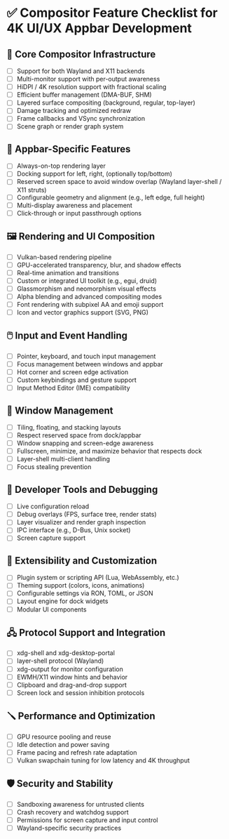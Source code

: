# ✅ Compositor Feature Checklist for 4K UI/UX Appbar Development

## 🧱 Core Compositor Infrastructure
- [ ] Support for both Wayland and X11 backends
- [ ] Multi-monitor support with per-output awareness
- [ ] HiDPI / 4K resolution support with fractional scaling
- [ ] Efficient buffer management (DMA-BUF, SHM)
- [ ] Layered surface compositing (background, regular, top-layer)
- [ ] Damage tracking and optimized redraw
- [ ] Frame callbacks and VSync synchronization
- [ ] Scene graph or render graph system

## 📐 Appbar-Specific Features
- [ ] Always-on-top rendering layer
- [ ] Docking support for left, right, (optionally top/bottom)
- [ ] Reserved screen space to avoid window overlap (Wayland layer-shell / X11 struts)
- [ ] Configurable geometry and alignment (e.g., left edge, full height)
- [ ] Multi-display awareness and placement
- [ ] Click-through or input passthrough options

## 🖼️ Rendering and UI Composition
- [ ] Vulkan-based rendering pipeline
- [ ] GPU-accelerated transparency, blur, and shadow effects
- [ ] Real-time animation and transitions
- [ ] Custom or integrated UI toolkit (e.g., egui, druid)
- [ ] Glassmorphism and neomorphism visual effects
- [ ] Alpha blending and advanced compositing modes
- [ ] Font rendering with subpixel AA and emoji support
- [ ] Icon and vector graphics support (SVG, PNG)

## 🖱️ Input and Event Handling
- [ ] Pointer, keyboard, and touch input management
- [ ] Focus management between windows and appbar
- [ ] Hot corner and screen edge activation
- [ ] Custom keybindings and gesture support
- [ ] Input Method Editor (IME) compatibility

## 🧠 Window Management
- [ ] Tiling, floating, and stacking layouts
- [ ] Respect reserved space from dock/appbar
- [ ] Window snapping and screen-edge awareness
- [ ] Fullscreen, minimize, and maximize behavior that respects dock
- [ ] Layer-shell multi-client handling
- [ ] Focus stealing prevention

## 🧰 Developer Tools and Debugging
- [ ] Live configuration reload
- [ ] Debug overlays (FPS, surface tree, render stats)
- [ ] Layer visualizer and render graph inspection
- [ ] IPC interface (e.g., D-Bus, Unix socket)
- [ ] Screen capture support

## 🧩 Extensibility and Customization
- [ ] Plugin system or scripting API (Lua, WebAssembly, etc.)
- [ ] Theming support (colors, icons, animations)
- [ ] Configurable settings via RON, TOML, or JSON
- [ ] Layout engine for dock widgets
- [ ] Modular UI components

## 🖧 Protocol Support and Integration
- [ ] xdg-shell and xdg-desktop-portal
- [ ] layer-shell protocol (Wayland)
- [ ] xdg-output for monitor configuration
- [ ] EWMH/X11 window hints and behavior
- [ ] Clipboard and drag-and-drop support
- [ ] Screen lock and session inhibition protocols

## 🪛 Performance and Optimization
- [ ] GPU resource pooling and reuse
- [ ] Idle detection and power saving
- [ ] Frame pacing and refresh rate adaptation
- [ ] Vulkan swapchain tuning for low latency and 4K throughput

## 🛡️ Security and Stability
- [ ] Sandboxing awareness for untrusted clients
- [ ] Crash recovery and watchdog support
- [ ] Permissions for screen capture and input control
- [ ] Wayland-specific security practices
